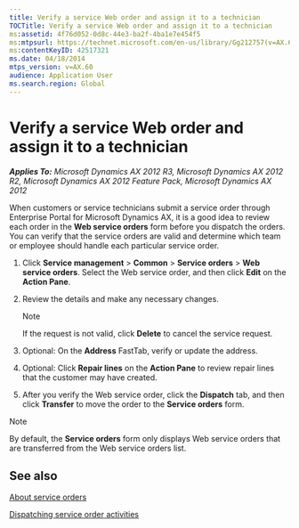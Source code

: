 ```yaml
---
title: Verify a service Web order and assign it to a technician
TOCTitle: Verify a service Web order and assign it to a technician
ms:assetid: 4f76d052-0d8c-44e3-ba2f-4ba1e7e454f5
ms:mtpsurl: https://technet.microsoft.com/en-us/library/Gg212757(v=AX.60)
ms:contentKeyID: 42517321
ms.date: 04/18/2014
mtps_version: v=AX.60
audience: Application User
ms.search.region: Global
---
```


# Verify a service Web order and assign it to a technician 


_**Applies To:** Microsoft Dynamics AX 2012 R3, Microsoft Dynamics AX 2012 R2, Microsoft Dynamics AX 2012 Feature Pack, Microsoft Dynamics AX 2012_

When customers or service technicians submit a service order through Enterprise Portal for Microsoft Dynamics AX, it is a good idea to review each order in the **Web service orders** form before you dispatch the orders. You can verify that the service orders are valid and determine which team or employee should handle each particular service order.

1.  Click **Service management** \> **Common** \> **Service orders** \> **Web service orders**. Select the Web service order, and then click **Edit** on the **Action Pane**.

2.  Review the details and make any necessary changes.
    

    > [!NOTE]
    > <P>If the request is not valid, click <STRONG>Delete</STRONG> to cancel the service request.</P>



3.  Optional: On the **Address** FastTab, verify or update the address.

4.  Optional: Click **Repair lines** on the **Action Pane** to review repair lines that the customer may have created.

5.  After you verify the Web service order, click the **Dispatch** tab, and then click **Transfer** to move the order to the **Service orders** form.


> [!NOTE]
> <P>By default, the <STRONG>Service orders</STRONG> form only displays Web service orders that are transferred from the Web service orders list.</P>



## See also

[About service orders](about-service-orders.md)

[Dispatching service order activities](dispatching-service-order-activities.md)

  


